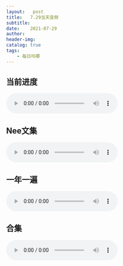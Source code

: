 ```yaml
---
layout:   post
title:   7.29当天音频
subtitle:  
date:    2021-07-29
author:   
header-img: 
catalog: true
tags:
    - 每日吗哪
---
```


## 当前进度

<p>
    <audio controls="">
    <source src="\music\2当前进度\21-07-29-士八.mp3" type="audio/mpeg">7.29日进度
    </audio>
</p>

## Nee文集

<p>
    <audio controls="">
    <source src="\music\3Nee文集\21-07-29-文 · 荣耀基督的异象 第二章（三）.mp3" type="audio/mpeg">7.29日Nee文集
    </audio>
</p>

## 一年一遍

<p>
    <audio controls="">
    <source src="\music\4一年一遍\21-07-29-一年一遍7月25日.mp3" type="audio/mpeg">7.29日一年一遍
    </audio>
</p>

## 合集

<p>
    <audio controls="">
    <source src="\music\5合辑\21-07-29-7.29合集.mp3" type="audio/mpeg">7.29日合集
    </audio>
</p>

